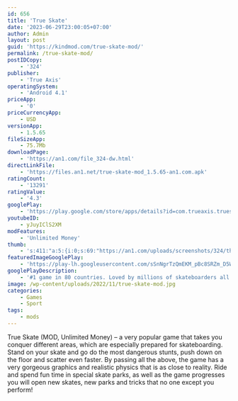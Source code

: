 ```yaml
---
id: 656
title: 'True Skate'
date: '2023-06-29T23:00:05+07:00'
author: Admin
layout: post
guid: 'https://kindmod.com/true-skate-mod/'
permalink: /true-skate-mod/
postIDCopy:
    - '324'
publisher:
    - 'True Axis'
operatingSystem:
    - 'Android 4.1'
priceApp:
    - '0'
priceCurrencyApp:
    - USD
versionApp:
    - 1.5.65
fileSizeApp:
    - 75.7Mb
downloadPage:
    - 'https://an1.com/file_324-dw.html'
directLinkFile:
    - 'https://files.an1.net/true-skate-mod_1.5.65-an1.com.apk'
ratingCount:
    - '13291'
ratingValue:
    - '4.3'
googlePlay:
    - 'https://play.google.com/store/apps/details?id=com.trueaxis.trueskate'
youtubeID:
    - yJuyIClS2XM
modFeatures:
    - 'Unlimited Money'
thumb:
    - 's:411:"a:5:{i:0;s:69:"https://an1.com/uploads/screenshots/324/thumbs/true-skate-124535.webp";i:1;s:69:"https://an1.com/uploads/screenshots/324/thumbs/true-skate-266197.webp";i:2;s:69:"https://an1.com/uploads/screenshots/324/thumbs/true-skate-956304.webp";i:3;s:69:"https://an1.com/uploads/screenshots/324/thumbs/true-skate-243163.webp";i:4;s:69:"https://an1.com/uploads/screenshots/324/thumbs/true-skate-588411.webp";}";'
featuredImageGooglePlay:
    - 'https://play-lh.googleusercontent.com/sSnNgrTzQmEKM_pBc8SRZm_D5WL6O9_dGFdWosAUV1cQATccayBTLEiF-yeDDcvfahA'
googlePlayDescription:
    - '#1 game in 80 countries. Loved by millions of skateboarders all over the world."True Skate is clearly something special" - 4.5/5 - Touch Arcade review.True Skate is the closest feeling to real-world skateboarding, with a decade long evolution as the ultimate skateboarding sim.'
image: /wp-content/uploads/2022/11/true-skate-mod.jpg
categories:
    - Games
    - Sport
tags:
    - mods
---
```


True Skate (MOD, Unlimited Money) – a very popular game that takes you conquer different areas, which are especially prepared for skateboarding. Stand on your skate and go do the most dangerous stunts, push down on the floor and scatter even faster. By passing all the above, the game has a very gorgeous graphics and realistic physics that is as close to reality. Ride and spend fun time in special skate parks, as well as the game progresses you will open new skates, new parks and tricks that no one except you perform!